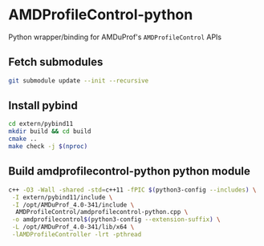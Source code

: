 # AMDProfileControl-python
Python wrapper/binding for AMDuProf's `AMDProfileControl` APIs


## Fetch submodules

```bash
git submodule update --init --recursive
```

## Install pybind

```bash
cd extern/pybind11
mkdir build && cd build
cmake ..
make check -j $(nproc)
```

## Build amdprofilecontrol-python python module

```bash
c++ -O3 -Wall -shared -std=c++11 -fPIC $(python3-config --includes) \
 -I extern/pybind11/include \
 -I /opt/AMDuProf_4.0-341/include \
  AMDProfileControl/amdprofilecontrol-python.cpp \
 -o amdprofilecontrol$(python3-config --extension-suffix) \
 -L /opt/AMDuProf_4.0-341/lib/x64 \
 -lAMDProfileController -lrt -pthread
```